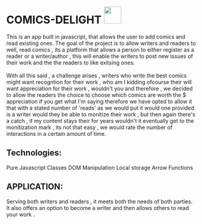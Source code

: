 # COMICS-DELIGHT <img src='https://img.icons8.com/?size=512&id=ThjfS7nLQNeS&format=png' width='45px' height='45px'>

This is an  app built in javascript, that allows the user to add comics and read existing ones .The goal of the project is to allow writers and readers to well, read comics , its a platform that allows a person to either register as a reader or a writer/author , this will enable the writers to post new issues of their work and the the readers to like exitsing ones.<br>
</br>
With all this said , a challenge arises , writers who write the best comics might want recogntion for their work , who am I kidding ofcourse their will want appreciation for their work , wouldn't you and therefore , we decided to allow the readers the choice to choose which comics are worth the $ appreciation if you get what I'm saying therefore we have opted to allow it that with a stated number of 'reads' as we would put it would one provided is a writer would they be able to monitize their work , but then again there's a catch , if my content stays their for years wouldn't it eventually get to the monitization mark , its not that easy , we would rate the number of interactions in a certain amount of time.

## Technologies:
Pure Javascript
Classes
DOM Manipulation
Local storage
Arrow Functions

## APPLICATION:
Serving both writers and readers , it meets both the needs of both parties.</br>
It also offers an option to become a writer and then allows others to read your work .
